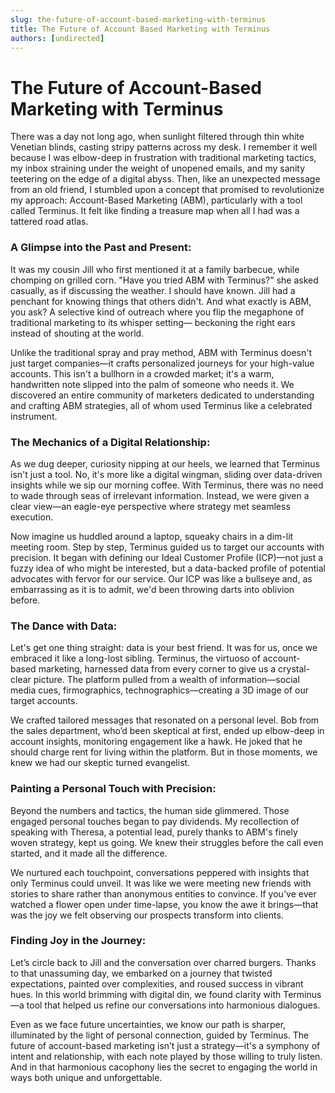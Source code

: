 ```yaml
---
slug: the-future-of-account-based-marketing-with-terminus
title: The Future of Account Based Marketing with Terminus
authors: [undirected]
---
```



# The Future of Account-Based Marketing with Terminus

There was a day not long ago, when sunlight filtered through thin white Venetian blinds, casting stripy patterns across my desk. I remember it well because I was elbow-deep in frustration with traditional marketing tactics, my inbox straining under the weight of unopened emails, and my sanity teetering on the edge of a digital abyss. Then, like an unexpected message from an old friend, I stumbled upon a concept that promised to revolutionize my approach: Account-Based Marketing (ABM), particularly with a tool called Terminus. It felt like finding a treasure map when all I had was a tattered road atlas.

### **A Glimpse into the Past and Present:**

It was my cousin Jill who first mentioned it at a family barbecue, while chomping on grilled corn. "Have you tried ABM with Terminus?" she asked casually, as if discussing the weather. I should have known. Jill had a penchant for knowing things that others didn't. And what exactly is ABM, you ask? A selective kind of outreach where you flip the megaphone of traditional marketing to its whisper setting— beckoning the right ears instead of shouting at the world.

Unlike the traditional spray and pray method, ABM with Terminus doesn't just target companies—it crafts personalized journeys for your high-value accounts. This isn't a bullhorn in a crowded market; it's a warm, handwritten note slipped into the palm of someone who needs it. We discovered an entire community of marketers dedicated to understanding and crafting ABM strategies, all of whom used Terminus like a celebrated instrument.

### **The Mechanics of a Digital Relationship:**

As we dug deeper, curiosity nipping at our heels, we learned that Terminus isn't just a tool. No, it's more like a digital wingman, sliding over data-driven insights while we sip our morning coffee. With Terminus, there was no need to wade through seas of irrelevant information. Instead, we were given a clear view—an eagle-eye perspective where strategy met seamless execution.

Now imagine us huddled around a laptop, squeaky chairs in a dim-lit meeting room. Step by step, Terminus guided us to target our accounts with precision. It began with defining our Ideal Customer Profile (ICP)—not just a fuzzy idea of who might be interested, but a data-backed profile of potential advocates with fervor for our service. Our ICP was like a bullseye and, as embarrassing as it is to admit, we'd been throwing darts into oblivion before.

### **The Dance with Data:**

Let's get one thing straight: data is your best friend. It was for us, once we embraced it like a long-lost sibling. Terminus, the virtuoso of account-based marketing, harnessed data from every corner to give us a crystal-clear picture. The platform pulled from a wealth of information—social media cues, firmographics, technographics—creating a 3D image of our target accounts.

We crafted tailored messages that resonated on a personal level. Bob from the sales department, who’d been skeptical at first, ended up elbow-deep in account insights, monitoring engagement like a hawk. He joked that he should charge rent for living within the platform. But in those moments, we knew we had our skeptic turned evangelist. 

### **Painting a Personal Touch with Precision:**

Beyond the numbers and tactics, the human side glimmered. Those engaged personal touches began to pay dividends. My recollection of speaking with Theresa, a potential lead, purely thanks to ABM's finely woven strategy, kept us going. We knew their struggles before the call even started, and it made all the difference.

We nurtured each touchpoint, conversations peppered with insights that only Terminus could unveil. It was like we were meeting new friends with stories to share rather than anonymous entities to convince. If you've ever watched a flower open under time-lapse, you know the awe it brings—that was the joy we felt observing our prospects transform into clients.

### **Finding Joy in the Journey:**

Let’s circle back to Jill and the conversation over charred burgers. Thanks to that unassuming day, we embarked on a journey that twisted expectations, painted over complexities, and roused success in vibrant hues. In this world brimming with digital din, we found clarity with Terminus—a tool that helped us refine our conversations into harmonious dialogues.

Even as we face future uncertainties, we know our path is sharper, illuminated by the light of personal connection, guided by Terminus. The future of account-based marketing isn’t just a strategy—it's a symphony of intent and relationship, with each note played by those willing to truly listen. And in that harmonious cacophony lies the secret to engaging the world in ways both unique and unforgettable.